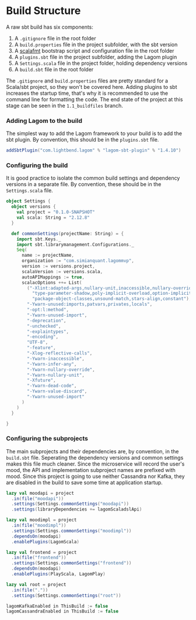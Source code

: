 Build Structure
===

A raw sbt build has six components:

1. A `.gitignore` file in the root folder 
1. A `build.properties` file in the project subfolder, with the sbt version
1. A [scalafmt](https://scalameta.org/scalafmt/docs/installation.html#cli) bootstrap script and configuration file in the root folder
1. A `plugins.sbt` file in the project subfolder, adding the Lagom plugin
1. A `Settings.scala` file in the project folder, holding dependency versions 
1. A `build.sbt` file in the root folder

The `.gitignore` and `build.properties` files are pretty standard for a Scala/sbt project, so they won't be covered here. Adding plugins to sbt increases the startup time, that's why it is recommended to use the command line for formatting the code. The end state of the project at this stage can be seen in the `1.1_buildfiles` branch. 

### Adding Lagom to the build

The simplest way to add the Lagom framework to your build is to add the sbt plugin. By convention, this should be in the `plugins.sbt` file.

```scala
addSbtPlugin("com.lightbend.lagom" % "lagom-sbt-plugin" % "1.4.10")
```

### Configuring the build

It is good practice to isolate the common build settings and dependency versions in a separate file. By convention, these should be in the `Settings.scala` file. 

```scala
object Settings {
  object versions {
    val project = "0.1.0-SNAPSHOT"
    val scala: String = "2.12.8"
  }

  def commonSettings(projectName: String) = {
    import sbt.Keys._
    import sbt.librarymanagement.Configurations._
    Seq(
      name := projectName,
      organization := "com.simianquant.lagommvp",
      version := versions.project,
      scalaVersion := versions.scala,
      autoAPIMappings := true,
      scalacOptions ++= List(
        ("-Xlint:adapted-args,nullary-unit,inaccessible,nullary-override,infer-any,doc-detached,private-shadow," +
          "type-parameter-shadow,poly-implicit-overload,option-implicit,delayedinit-select,by-name-right-associative," +
          "package-object-classes,unsound-match,stars-align,constant"),
        "-Ywarn-unused:imports,patvars,privates,locals",
        "-opt:l:method",
        "-Ywarn-unused-import",
        "-deprecation",
        "-unchecked",
        "-explaintypes",
        "-encoding",
        "UTF-8",
        "-feature",
        "-Xlog-reflective-calls",
        "-Ywarn-inaccessible",
        "-Ywarn-infer-any",
        "-Ywarn-nullary-override",
        "-Ywarn-nullary-unit",
        "-Xfuture",
        "-Ywarn-dead-code",
        "-Ywarn-value-discard",
        "-Ywarn-unused-import"
      )
    )
  }

}
```

### Configuring the subprojects

The main subprojects and their dependencies are, by convention, in the `build.sbt` file. Seperating the dependency versions and common settings makes 
this file much cleaner. Since the microservice will record the user's mood, the API and implementation subproject names are prefixed with mood. Since this project is going to use neither Cassandra nor Kafka, they are disabled in the build to save some time at application startup. 

```scala
lazy val moodapi = project
  .in(file("moodapi"))
  .settings(Settings.commonSettings("moodapi"))
  .settings(libraryDependencies += lagomScaladslApi)

lazy val moodimpl = project
  .in(file("moodimpl"))
  .settings(Settings.commonSettings("moodimpl"))
  .dependsOn(moodapi)
  .enablePlugins(LagomScala)

lazy val frontend = project
  .in(file("frontend"))
  .settings(Settings.commonSettings("frontend"))
  .dependsOn(moodapi)
  .enablePlugins(PlayScala, LagomPlay)

lazy val root = project
  .in(file("."))
  .settings(Settings.commonSettings("root"))

lagomKafkaEnabled in ThisBuild := false
lagomCassandraEnabled in ThisBuild := false
```